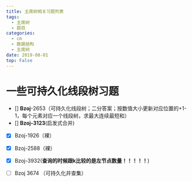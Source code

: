 ```yaml
---
title: 主席树相关习题列表
tags: 
  - 主席树
  - 题目
categories:
  - cm
  - 数据结构
  - 主席树
date: 2019-08-01
top: False
---
```


# 一些可持久化线段树习题

- [] **Bzoj**-2653（可持久化线段树；二分答案；按数值大小更新对应位置的+1\-1，每个元素对应一个线段树，求最大连续最短和）
- [] **Bzoj-3123**(启发式合并)
- [x] Bzoj-1926（裸）
- [x] Bzoj-2588（裸）
- [x] Bzoj-3932(**查询的时候跟k比较的是左节点数量！！！！！**)
- [ ] Bzoj 3674 （可持久化并查集）

